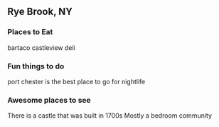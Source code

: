 ## Rye Brook, NY


### Places to Eat
bartaco
castleview deli

### Fun things to do
port chester is the best place to go for nightlife

### Awesome places to see
There is a castle that was built in 1700s
Mostly a bedroom community
